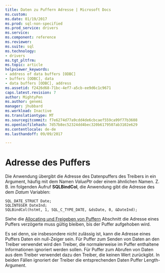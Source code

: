 ```yaml
---
title: Daten zu Puffern Adresse | Microsoft Docs
ms.custom: 
ms.date: 01/19/2017
ms.prod: sql-non-specified
ms.prod_service: drivers
ms.service: 
ms.component: reference
ms.reviewer: 
ms.suite: sql
ms.technology:
- drivers
ms.tgt_pltfrm: 
ms.topic: article
helpviewer_keywords:
- address of data buffers [ODBC]
- buffers [ODBC], data
- data buffers [ODBC], address
ms.assetid: f2426d68-71bc-4ef7-a5cb-ee9d6c1c9671
caps.latest.revision: 7
author: MightyPen
ms.author: genemi
manager: jhubbard
ms.workload: Inactive
ms.translationtype: MT
ms.sourcegitcommit: f7e6274d77a9cdd4de6cbcaef559ca99f77b3608
ms.openlocfilehash: 7d57b8ec52324dd4bec320b6179507ab3102e629
ms.contentlocale: de-de
ms.lasthandoff: 09/09/2017

---
```

# <a name="data-buffer-address"></a>Adresse des Puffers
Die Anwendung übergibt die Adresse des Datenpuffers des Treibers in ein Argument, häufig mit dem Namen *ValuePtr* oder einem ähnlichen Namen. Z. B. im folgenden Aufruf **SQLBindCol**, die Anwendung gibt die Adresse des dem *Datum* Variablen:  
  
```  
SQL_DATE_STRUCT Date;  
SQLINTEGER DateInd;  
SQLBindCol(hstmt, 1, SQL_C_TYPE_DATE, &dsDate, 0, &DateInd);  
```  
  
 Siehe die [Allocating und Freigeben von Puffern](../../../odbc/reference/develop-app/allocating-and-freeing-buffers.md) Abschnitt die Adresse eines Puffers verzögerte muss gültig bleiben, bis der Puffer aufgehoben wird.  
  
 Es sei denn, sie insbesondere nicht zulässig ist, kann die Adresse eines Puffers Daten ein null-Zeiger sein. Für Puffer zum Senden von Daten an den Treiber verwendet wird den Treiber, die normalerweise im Puffer enthaltene Informationen ignoriert werden sollen. Für Puffer zum Abrufen von Daten aus dem Treiber verwendet dazu den Treiber, die keinen Wert zurückgibt. In beiden Fällen ignoriert der Treiber die entsprechenden Daten Puffer Length-Argument.

